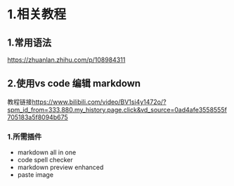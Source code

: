 # 1.相关教程
## 1.常用语法
<https://zhuanlan.zhihu.com/p/108984311>
## 2.使用vs code 编辑 markdown
教程链接<https://www.bilibili.com/video/BV1si4y1472o/?spm_id_from=333.880.my_history.page.click&vd_source=0ad4afe3558555f705183a5f8094b675>
### 1.所需插件
* markdown all in one     
* code spell checker      
* markdown preview enhanced       
* paste image